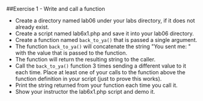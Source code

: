##Exercise 1 - Write and call a function

* Create a directory named lab06 under your labs directory, if it does not already exist.
* Create a script named lab6x1.php and save it into your lab06 directory.
* Create a function named ```back_to_ya()``` that is passed a single argument.
* The function ```back_to_ya()``` will concatenate the string "You sent me: " with the value that is passed to the function.
* The function will return the resulting string to the caller.
* Call the ```back_to_ya()``` function 3 times sending a different value to it each time. Place at least one of your calls to the function above the function definition in your script (just to prove this works).
* Print the string returned from your function each time you call it.
* Show your instructor the lab6x1.php script and demo it.
